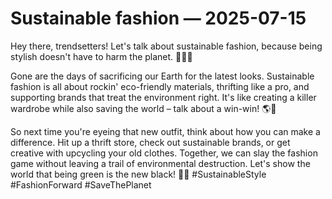 # Sustainable fashion — 2025-07-15

Hey there, trendsetters! Let's talk about sustainable fashion, because being stylish doesn't have to harm the planet. 🌿💁‍♀️

Gone are the days of sacrificing our Earth for the latest looks. Sustainable fashion is all about rockin' eco-friendly materials, thrifting like a pro, and supporting brands that treat the environment right. It's like creating a killer wardrobe while also saving the world – talk about a win-win! 🌎👗

So next time you're eyeing that new outfit, think about how you can make a difference. Hit up a thrift store, check out sustainable brands, or get creative with upcycling your old clothes. Together, we can slay the fashion game without leaving a trail of environmental destruction. Let's show the world that being green is the new black! 💚✨ #SustainableStyle #FashionForward #SaveThePlanet